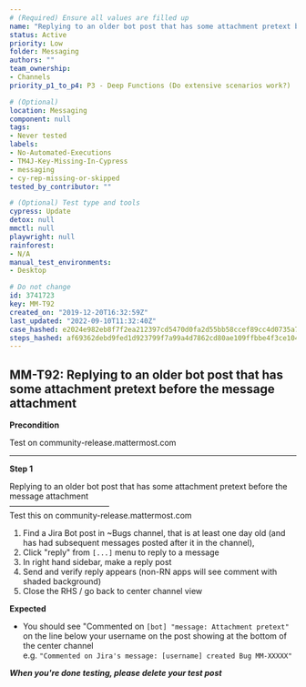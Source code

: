 ```yaml
---
# (Required) Ensure all values are filled up
name: "Replying to an older bot post that has some attachment pretext before the message attachment"
status: Active
priority: Low
folder: Messaging
authors: ""
team_ownership: 
- Channels
priority_p1_to_p4: P3 - Deep Functions (Do extensive scenarios work?)

# (Optional)
location: Messaging
component: null
tags:
- Never tested
labels: 
- No-Automated-Executions
- TM4J-Key-Missing-In-Cypress
- messaging
- cy-rep-missing-or-skipped
tested_by_contributor: ""

# (Optional) Test type and tools
cypress: Update
detox: null
mmctl: null
playwright: null
rainforest: 
- N/A
manual_test_environments:
- Desktop

# Do not change
id: 3741723
key: MM-T92
created_on: "2019-12-20T16:32:59Z"
last_updated: "2022-09-10T11:32:40Z"
case_hashed: e2024e982eb8f7f2ea212397cd5470d0fa2d55bb58ccef89cc4d0735a7bf6c75b0cae4839f6bdc7bd9b650829b22f3e9
steps_hashed: af69362debd9fed1d923799f7a99a4d7862cd80ae109ffbbe4f3ce1047ce211135120cd44ddd64bddbe4df6016969140
---
```


<!-- (Auto-generated) Based on frontmatter's "key" and "name" -->

## MM-T92: Replying to an older bot post that has some attachment pretext before the message attachment

**Precondition**

Test on community-release.mattermost.com

---

**Step 1**

Replying to an older bot post that has some attachment pretext before the message attachment\
–––––––––––––––––––––––––\
Test this on community-release.mattermost.com

1. Find a Jira Bot post in \~Bugs channel, that is at least one day old (and has had subsequent messages posted after it in the channel),
2. Click "reply" from `[...]` menu to reply to a message
3. In right hand sidebar, make a reply post
4. Send and verify reply appears (non-RN apps will see comment with shaded background)
5. Close the RHS / go back to center channel view

**Expected**

- You should see "Commented on `[bot] "message: Attachment pretext"` on the line below your username on the post showing at the bottom of the center channel\
  e.g. `"Commented on Jira's message: [username] created Bug MM-XXXXX"`

**_When you're done testing, please delete your test post_**
